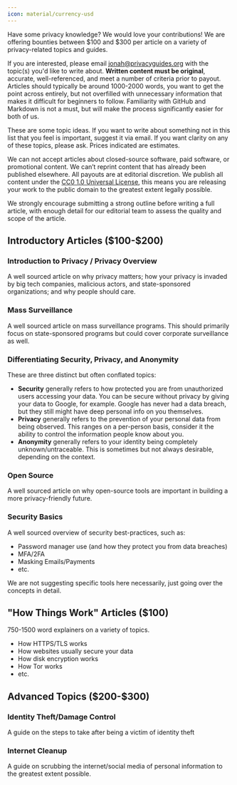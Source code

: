 ```yaml
---
icon: material/currency-usd
---
```


Have some privacy knowledge? We would love your contributions! We are offering bounties between $100 and $300 per article on a variety of privacy-related topics and guides.

If you are interested, please email [jonah@privacyguides.org](mailto:jonah@privacyguides.org) with the topic(s) you'd like to write about. **Written content must be original**, accurate, well-referenced, and meet a number of criteria prior to payout. Articles should typically be around 1000-2000 words, you want to get the point across entirely, but not overfilled with unnecessary information that makes it difficult for beginners to follow. Familiarity with GitHub and Markdown is not a must, but will make the process significantly easier for both of us.

These are some topic ideas. If you want to write about something not in this list that you feel is important, suggest it via email. If you want clarity on any of these topics, please ask. Prices indicated are estimates.

We can not accept articles about closed-source software, paid software, or promotional content. We can’t reprint content that has already been published elsewhere. All payouts are at editorial discretion. We publish all content under the [CC0 1.0 Universal License](https://github.com/privacyguides/privacyguides.org/blob/main/LICENSE), this means you are releasing your work to the public domain to the greatest extent legally possible.

We strongly encourage submitting a strong outline before writing a full article, with enough detail for our editorial team to assess the quality and scope of the article.

## Introductory Articles (\$100-$200)

### Introduction to Privacy / Privacy Overview

A well sourced article on why privacy matters; how your privacy is invaded by big tech companies, malicious actors, and state-sponsored organizations; and why people should care.

### Mass Surveillance

A well sourced article on mass surveillance programs. This should primarily focus on state-sponsored programs but could cover corporate surveillance as well.

### Differentiating Security, Privacy, and Anonymity

These are three distinct but often conflated topics:

- **Security** generally refers to how protected you are from unauthorized users accessing your data. You can be secure without privacy by giving your data to Google, for example. Google has never had a data breach, but they still might have deep personal info on you themselves.
- **Privacy** generally refers to the prevention of your personal data from being observed. This ranges on a per-person basis, consider it the ability to control the information people know about you.
- **Anonymity** generally refers to your identity being completely unknown/untraceable. This is sometimes but not always desirable, depending on the context.

### Open Source

A well sourced article on why open-source tools are important in building a more privacy-friendly future.

### Security Basics

A well sourced overview of security best-practices, such as:

- Password manager use (and how they protect you from data breaches)
- MFA/2FA
- Masking Emails/Payments
- etc.

We are not suggesting specific tools here necessarily, just going over the concepts in detail.

## "How Things Work" Articles ($100)

750-1500 word explainers on a variety of topics.

- How HTTPS/TLS works
- How websites usually secure your data
- How disk encryption works
- How Tor works
- etc.

## Advanced Topics (\$200-$300)

### Identity Theft/Damage Control

A guide on the steps to take after being a victim of identity theft

### Internet Cleanup

A guide on scrubbing the internet/social media of personal information to the greatest extent possible.
